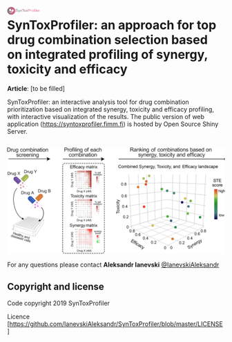 <a href="https://syntoxprofiler.fimm.fi"><img style="width:15%; margin:0 0;" width = "15%" src="https://github.com/IanevskiAleksandr/SynToxProfiler/blob/master/logo.png" align="left" hspace="10" vspace="6"></a>
# SynToxProfiler: an approach for top drug combination selection based on integrated profiling of synergy, toxicity and efficacy

**Article**: [to be filled]

  
  SynToxProfiler: an interactive analysis tool for drug combination prioritization based on integrated synergy, toxicity and efficacy profiling, with interactive visualization of the results. The public version of web application (https://syntoxprofiler.fimm.fi) is hosted by Open Source Shiny Server.</p>

##


![alt text](https://github.com/IanevskiAleksandr/SynToxProfiler/blob/master/Fig_Work_Flow.png) 


For any questions please contact **Aleksandr Ianevski** [@IanevskiAleksandr](aleksandr.ianevski@helsinki.fi)

## Copyright and license

Code copyright 2019 SynToxProfiler

Licence [https://github.com/IanevskiAleksandr/SynToxProfiler/blob/master/LICENSE]
